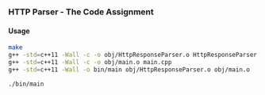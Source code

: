 ### HTTP Parser - The Code Assignment

#### Usage
```bash
make
g++ -std=c++11 -Wall -c -o obj/HttpResponseParser.o HttpResponseParser.cpp
g++ -std=c++11 -Wall -c -o obj/main.o main.cpp
g++ -std=c++11 -Wall -o bin/main obj/HttpResponseParser.o obj/main.o

./bin/main
```
